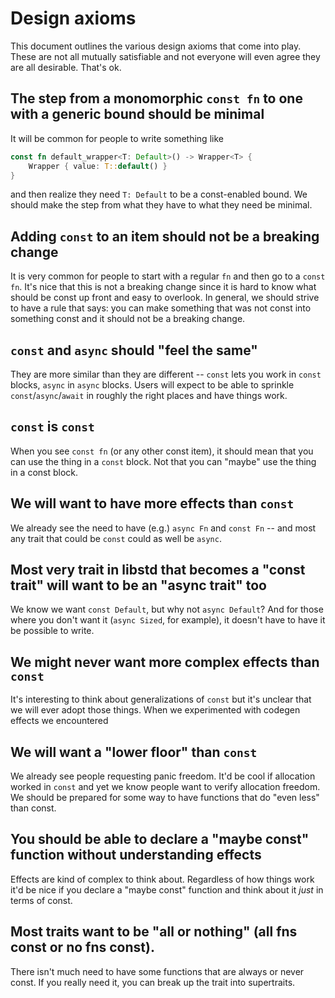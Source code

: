 # Design axioms

This document outlines the various design axioms that come into play. These are not all mutually satisfiable and not everyone will even agree they are all desirable. That's ok.

## The step from a monomorphic `const fn` to one with a generic bound should be minimal

It will be common for people to write something like

```rust
const fn default_wrapper<T: Default>() -> Wrapper<T> {
    Wrapper { value: T::default() }
}
```

and then realize they need `T: Default` to be a const-enabled bound. We should make the step from what they have to what they need be minimal.

## Adding `const` to an item should not be a breaking change

It is very common for people to start with a regular `fn` and then go to a `const fn`. It's nice that this is not a breaking change since it is hard to know what should be const up front and easy to overlook. In general, we should strive to have a rule that says: you can make something that was not const into something const and it should not be a breaking change.

## `const` and `async` should "feel the same"

They are more similar than they are different -- `const` lets you work in `const` blocks, `async` in `async` blocks. Users will expect to be able to sprinkle `const`/`async`/`await` in roughly the right places and have things work.

## `const` is `const`

When you see `const fn` (or any other const item), it should mean that you can use the thing in a `const` block. Not that you can "maybe" use the thing in a const block.

## We will want to have more effects than `const`

We already see the need to have (e.g.) `async Fn` and `const Fn` -- and most any trait that could be `const` could as well be `async`.

## Most very trait in libstd that becomes a "const trait" will want to be an "async trait" too

 We know we want `const Default`, but why not `async Default`? And for those where you don't want it (`async Sized`, for example), it doesn't have to have it be possible to write.
 
## We might never want more complex effects than `const`

It's interesting to think about generalizations of `const` but it's unclear that we will ever adopt those things. When we experimented with codegen effects we encountered 

## We will want a "lower floor" than `const`

We already see people requesting panic freedom. It'd be cool if allocation worked in `const` and yet we know people want to verify allocation freedom. We should be prepared for some way to have functions that do "even less" than const.

## You should be able to declare a "maybe const" function without understanding effects

Effects are kind of complex to think about. Regardless of how things work it'd be nice if you declare a "maybe const" function and think about it *just* in terms of const.

## Most traits want to be "all or nothing" (all fns const or no fns const). 

There isn't much need to have some functions that are always or never const. If you really need it, you can break up the trait into supertraits.





